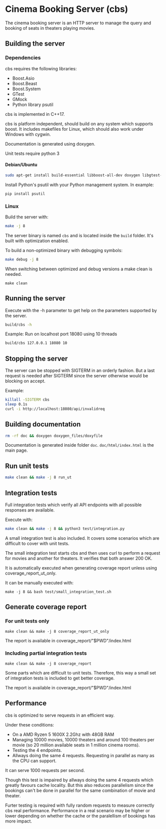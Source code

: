 # Cinema Booking Server (cbs)

The cinema booking server is an HTTP server to manage the query and booking of seats in theaters playing movies.

## Building the server

### Dependencies
cbs requires the following libraries:
- Boost.Asio
- Boost.Beast
- Boost.System
- GTest
- GMock
- Python library psutil

cbs is implemented in C++17.

cbs is platform independent, should build on any system which supports boost. It includes makefiles for Linux, which should also work under Windows with cygwin.

Documentation is generated using doxygen.

Unit tests require python 3

#### Debian/Ubuntu
```sh
sudo apt-get install build-essential libboost-all-dev doxygen libgtest-dev libgmock-dev
```

Install Python's psutil with your Python management system. In example:
```
pip install psutil
```

### Linux
Build the server with:
```sh
make -j 8
```

The server binary is named `cbs` and is located inside the `build` folder. It's built with optimization enabled.

To build a non-optimized binary with debugging symbols:
```sh
make debug -j 8
```

When switching between optimized and debug versions a make clean is needed.
```
make clean
```

## Running the server
Execute with the -h parameter to get help on the parameters supported by the server.
```sh
build/cbs -h
```

Example:
Run on localhost port 18080 using 10 threads
```sh
build/cbs 127.0.0.1 18080 10
```

## Stopping the server
The server can be stopped with SIGTERM in an orderly fashion. But a last request is needed after SIGTERM since the server otherwise would be blocking on accept.

Example:
```sh
killall -SIGTERM cbs
sleep 0.1s
curl -i http://localhost:18080/api/invalidreq
```

## Building documentation
```sh
rm -rf doc && doxygen doxygen_files/doxyfile
```

Documentation is generated inside folder `doc`. `doc/html/index.html` is the main page.

## Run unit tests
```sh
make clean && make -j 8 run_ut
```

## Integration tests
Full integration tests which verify all API endpoints with all possible responses are available.

Execute with:
```sh
make clean && make -j 8 && python3 test/integration.py
```

A small integration test is also included. It covers some scenarios which are difficult to cover with unit tests.

The small integration test starts cbs and then uses curl to perform a request for movies and another for theaters. It verifies that both answer 200 OK.

It is automatically executed when generating coverage report unless using coverage_report_ut_only.

It can be manually executed with:
```
make -j 8 && bash test/small_integration_test.sh
```

## Generate coverage report

### For unit tests only
```
make clean && make -j 8 coverage_report_ut_only
```
The report is available in coverage_report/"$PWD"/index.html

### Including partial integration tests
```
make clean && make -j 8 coverage_report
```
Some parts which are difficult to unit tests. Therefore, this way a small set of integration tests is included to get better coverage.

The report is available in coverage_report/"$PWD"/index.html

## Performance

cbs is optimized to serve requests in an efficient way.

Under these conditions:
- On a AMD Ryzen 5 1600X 2.2Ghz with 48GB RAM
- Managing 10000 movies, 10000 theaters and around 100 theaters per movie (so 20 million available seats in 1 million cinema rooms).
- Testing the 4 endpoints.
- Allways doing the same 4 requests. Requesting in parallel as many as the CPU can support.

It can serve 1000 requests per second.

Though this test is impaired by allways doing the same 4 requests which greatly favours cache locality. But this also reduces parallelism since the bookings can't be done in parallel for the same combination of movie and theater.

Furter testing is required with fully random requests to measure correctly cbs real performance. Performance in a real scenario may be higher or lower depending on whether the cache or the paralellism of bookings has more impact.
